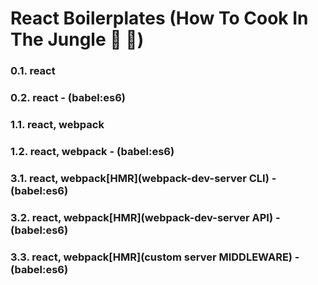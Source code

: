 # React Boilerplates (How To Cook In The Jungle :palm_tree: :see_no_evil:)

### 0.1. react
### 0.2. react - (babel:es6)

### 1.1. react, webpack 
### 1.2. react, webpack - (babel:es6)

### 3.1. react, webpack[HMR](webpack-dev-server CLI) - (babel:es6)
### 3.2. react, webpack[HMR](webpack-dev-server API) - (babel:es6)
### 3.3. react, webpack[HMR](custom server MIDDLEWARE) - (babel:es6)
